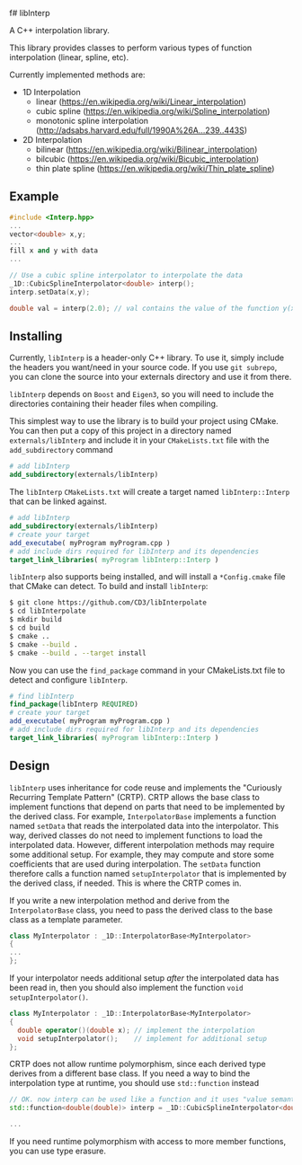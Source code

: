 f# libInterp

A C++ interpolation library.

This library provides classes to perform various types of function interpolation (linear, spline, etc).

Currently implemented methods are:

- 1D Interpolation
    - linear (https://en.wikipedia.org/wiki/Linear_interpolation)
    - cubic spline (https://en.wikipedia.org/wiki/Spline_interpolation)
    - monotonic spline interpolation (http://adsabs.harvard.edu/full/1990A%26A...239..443S)
- 2D Interpolation
    - bilinear (https://en.wikipedia.org/wiki/Bilinear_interpolation)
    - bilcubic (https://en.wikipedia.org/wiki/Bicubic_interpolation)
    - thin plate spline (https://en.wikipedia.org/wiki/Thin_plate_spline)

## Example

```C++
#include <Interp.hpp>
...
vector<double> x,y;
...
fill x and y with data
...

// Use a cubic spline interpolator to interpolate the data
_1D::CubicSplineInterpolator<double> interp();
interp.setData(x,y);

double val = interp(2.0); // val contains the value of the function y(x) interpolated at x = 2.0

```

## Installing

Currently, `libInterp` is a header-only C++ library. To use it, simply include
the headers you want/need in your source code. If you use `git subrepo`, you
can clone the source into your externals directory and use it from there.

`libInterp` depends on `Boost` and `Eigen3`, so you will need to include the directories
containing their header files when compiling.

This simplest way to use the library is to build your project using CMake. You can then
put a copy of this project in a directory named `externals/libInterp` and include it in
your `CMakeLists.txt` file with the `add_subdirectory` command

```CMake
# add libInterp
add_subdirectory(externals/libInterp)
```

The `libInterp` `CMakeLists.txt` will create a target named `libInterp::Interp` that can be linked
against.

```CMake
# add libInterp
add_subdirectory(externals/libInterp)
# create your target
add_executabe( myProgram myProgram.cpp )
# add include dirs required for libInterp and its dependencies
target_link_libraries( myProgram libInterp::Interp )
```

`libInterp` also supports being installed, and will install a `*Config.cmake` file that CMake can detect.
To build and install `libInterp`:

```bash
$ git clone https://github.com/CD3/libInterpolate
$ cd libInterpolate
$ mkdir build
$ cd build
$ cmake ..
$ cmake --build .
$ cmake --build . --target install
```

Now you can use the `find_package` command in your CMakeLists.txt file to detect and configure `libInterp`.
```CMake
# find libInterp
find_package(libInterp REQUIRED)
# create your target
add_executabe( myProgram myProgram.cpp )
# add include dirs required for libInterp and its dependencies
target_link_libraries( myProgram libInterp::Interp )
```

## Design

`libInterp` uses inheritance for code reuse and implements the "Curiously Recurring Template Pattern" (CRTP).
CRTP allows the base class to implement functions that depend on parts that need to be implemented by the
derived class. For example, `InterpolatorBase` implements a function named `setData` that reads the
interpolated data into the interpolator. This way, derived classes do not need to implement functions to load the
interpolated data. However, different interpolation methods may require some additional setup. For example, they
may compute and store some coefficients that are used during interpolation. The `setData` function therefore calls a
function named `setupInterpolator` that is implemented by the derived class, if needed. This is where the CRTP comes in.

If you write a new interpolation method and derive from the `InterpolatorBase` class, you need to pass the derived class
to the base class as a template parameter.
```C++
class MyInterpolator : _1D::InterpolatorBase<MyInterpolator>
{
...
};
```
If your interpolator needs additional setup *after* the interpolated data has been read in, then you should also
implement the function `void setupInterpolator()`.
```C++
class MyInterpolator : _1D::InterpolatorBase<MyInterpolator>
{
  double operator()(double x); // implement the interpolation
  void setupInterpolator();    // implement for additional setup
};
```

CRTP does not allow runtime polymorphism, since each derived type derives from a different base class.
If you need a way to bind the interpolation type at runtime, you should use `std::function` instead

```C++
// OK. now interp can be used like a function and it uses "value semantics".
std::function<double(double)> interp = _1D::CubicSplineInterpolator<double>();

...

```

If you need runtime polymorphism with access to more member functions, you can use type erasure.
